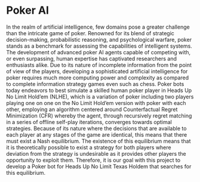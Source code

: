 # Poker AI

In the realm of artificial intelligence, few domains pose a greater challenge than the intricate game of poker. Renowned for its blend of strategic decision-making, probabilistic reasoning, and psychological warfare, poker stands as a benchmark for assessing the capabilities of intelligent systems. The development of advanced poker AI agents capable of competing with, or even surpassing, human expertise has captivated researchers and enthusiasts alike. Due to its nature of incomplete information from the point of view of the players, developing a sophisticated artificial intelligence for poker requires much more computing power and complexity as compared to complete information strategy games even such as chess. Poker bots today endeavors to best simulate a skilled human poker player in Heads Up No Limit Hold’em (NLHE), which is a variation of poker including two players playing one on one on the No Limit Hold’em version with poker with each other, employing an algorithm centered around Counterfactual Regret Minimization (CFR) whereby the agent, through recursively regret matching in a series of offline self-play iterations, converges towards optimal strategies. Because of its nature where the decisions that are available to each player at any stages of the game are identical, this means that there must exist a Nash equilibrium. The existence of this equilibrium means that it is theoretically possible to exist a strategy for both players where deviation from the strategy is undesirable as it provides other players the opportunity to exploit them. Therefore, it is our goal with this project to develop a Poker bot for Heads Up No Limit Texas Holdem that searches for this equilibrium.
